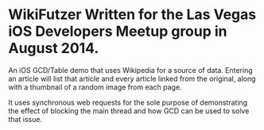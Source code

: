 WikiFutzer
Written for the Las Vegas iOS Developers Meetup group in August 2014.
==========

An iOS GCD/Table demo that uses Wikipedia for a source of data.  Entering an article will list that article and every article linked from the original, along with a thumbnail of a random image from each page.

It uses synchronous web requests for the sole purpose of demonstrating the effect of blocking the main thread and how GCD can be used to solve that issue.
